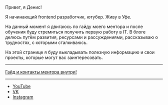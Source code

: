 Привет, я Денис!

Я начинающий frontend разработчик, ютубер. Живу в Уфе.

На данный момент я двигаюсь по гайду моего ментора и после обучения буду стремиться получить первую работу в IT. В блоге делюсь путём развития, ресурсами и рассуждениями, рассказываю о трудностях, с которыми сталкиваюсь.

На этой странице я буду выкладывать полезную информацию и свои проекты, которые могут вас заинтересовать.
___

[Гайд и контакты ментора внутри!](https://github.com/denisholmov/Guide-For-Frontend.git)

___
* [YouTube](https://www.youtube.com/channel/UCnOw3CRxk5fXp_u_ki3_ZWA)
* [VK](https://vk.com/id114719448)
* [Instagram](https://instagram.com/denis_holmov?igshid=ZDdkNTZiNTM=)
